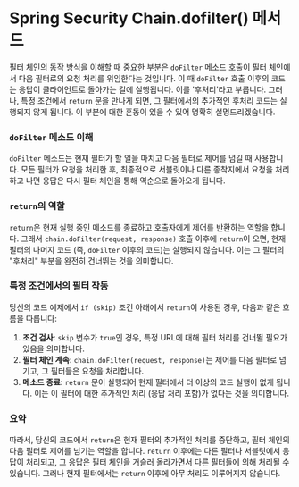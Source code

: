 # Spring Security Chain.dofilter() 메서드

필터 체인의 동작 방식을 이해할 때 중요한 부분은 `doFilter` 메소드 호출이 필터 체인에서 다음 필터로의 요청 처리를 위임한다는 것입니다. 이 때 `doFilter` 호출 이후의 코드는 응답이 클라이언트로 돌아가는 길에 실행됩니다. 이를 '후처리'라고 부릅니다. 그러나, 특정 조건에서 `return` 문을 만나게 되면, 그 필터에서의 추가적인 후처리 코드는 실행되지 않게 됩니다. 이 부분에 대한 혼동이 있을 수 있어 명확히 설명드리겠습니다.

### `doFilter` 메소드 이해
`doFilter` 메소드는 현재 필터가 할 일을 마치고 다음 필터로 제어를 넘길 때 사용합니다. 모든 필터가 요청을 처리한 후, 최종적으로 서블릿이나 다른 종착지에서 요청을 처리하고 나면 응답은 다시 필터 체인을 통해 역순으로 돌아오게 됩니다.

### `return`의 역할
`return`은 현재 실행 중인 메소드를 종료하고 호출자에게 제어를 반환하는 역할을 합니다. 그래서 `chain.doFilter(request, response)` 호출 이후에 `return`이 오면, 현재 필터의 나머지 코드 (즉, `doFilter` 이후의 코드)는 실행되지 않습니다. 이는 그 필터의 "후처리" 부분을 완전히 건너뛰는 것을 의미합니다.

### 특정 조건에서의 필터 작동
당신의 코드 예제에서 `if (skip)` 조건 아래에서 `return`이 사용된 경우, 다음과 같은 흐름을 따릅니다:

1. **조건 검사**: `skip` 변수가 `true`인 경우, 특정 URL에 대해 필터 처리를 건너뛸 필요가 있음을 의미합니다.
2. **필터 체인 계속**: `chain.doFilter(request, response)`는 제어를 다음 필터로 넘기고, 그 필터들은 요청을 처리합니다.
3. **메소드 종료**: `return` 문이 실행되어 현재 필터에서 더 이상의 코드 실행이 없게 됩니다. 이는 이 필터에 대한 추가적인 처리 (응답 처리 포함)가 없다는 것을 의미합니다.

### 요약
따라서, 당신의 코드에서 `return`은 현재 필터의 추가적인 처리를 중단하고, 필터 체인의 다음 필터로 제어를 넘기는 역할을 합니다. `return` 이후에는 다른 필터나 서블릿에서 응답이 처리되고, 그 응답은 필터 체인을 거슬러 올라가면서 다른 필터들에 의해 처리될 수 있습니다. 그러나 현재 필터에서는 `return` 이후에 아무 처리도 이루어지지 않습니다.